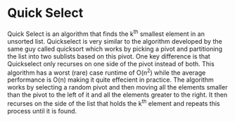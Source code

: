 # Quick Select
Quick Select is an algorithm that finds the k<sup>th</sup> smallest element in an unsorted list. Quickselect is very similar to the algorithm developed by the same guy called quicksort which works by picking a pivot and partitioning the list into two sublists based on this pivot. One key difference is that Quickselect only recurses on one side of the pivot instead of both. This algorithm has a worst (rare) case runtime of O(n<sup>2</sup>) while the average performance is O(n) making it quite effecient in practice. The algorithm works by selecting a random pivot and then moving all the elements smaller than the pivot to the left of it and all the elements greater to the right. It then recurses on the side of the list that holds the k<sup>th</sup> element and repeats this process until it is found. 